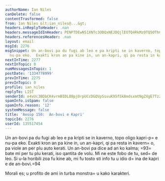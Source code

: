 ```yaml
---
authorName: Ian Niles
canDelete: false
contentTrasformed: false
from: Ian Niles &lt;ian_niles@...&gt;
headers.inReplyToHeader: .nan
headers.messageIdInHeader: PENPTDEwNS1XNTc3ODQxNEJDQjlEOTQ4RkMzOTQ5OThCM0MwQHBoeC5nYmw+
headers.referencesHeader: .nan
layout: email
msgId: 2276
msgSnippet: Un an-bovi pa du fugi ab leo e pa kripti se in kaverno, topo oligo kapri-pe
  nu-pa eko.  Exakti kron an pa kine in, un an-kapri, qi pa resta in kaverno, pa
nextInTime: 2277
nextInTopic: 0
numMessagesInTopic: 1
postDate: '1334778999'
prevInTime: 2275
prevInTopic: 0
profile: ian_niles
replyTo: LIST
senderId: e4vUc3BDbCK4vrmBIDL08pjOrpUCcDGQVpSsvuK95fSk8mdsxmtNgZXgE7TzzxlTeaEcKZH9-7ltZn-Frh2Fexr9mxoxqJ2N
spamInfo.isSpam: false
spamInfo.reason: '12'
systemMessage: false
title: 'Aesop 150:  An-bovi e Kapri'
topicId: 2276
userId: 135517454
---
```



Un an-bovi pa du fugi ab leo e pa kripti se in kaverno, topo oligo kapri-p=
e nu-pa eko.  Exakti kron an pa kine in, un an-kapri, qi pa resta in kavern=
o, pa viole an per plu auto kerati.  Un an-bovi pa dice ad an ko kalma; =93=
bate mi per tu plu kerati, iso qantita de volu.  Mi ne este fobo de tu, sed=
 de leo.  Si u-la horibili zoa fu kine ab, mi fu tosto sti info tu u idio d=
ina de kapri e de an-bovi.=94

Morali es; u profito de ami in turba monstra=
 u kako karakteri. 		 	   		  

